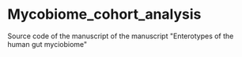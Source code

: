 # Mycobiome_cohort_analysis
Source code of the manuscript of the manuscript "Enterotypes of the human gut myciobiome"
